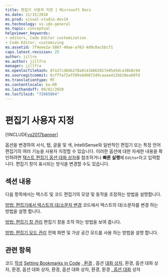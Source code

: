 ```yaml
---
title: 편집기 사용자 지정 | Microsoft Docs
ms.date: 11/15/2016
ms.prod: visual-studio-dev14
ms.technology: vs-ide-general
ms.topic: conceptual
helpviewer_keywords:
- editors, Code Editor customization
- Code Editor, customizing
ms.assetid: 7f4eee2a-586f-49ae-a763-4d9c0ac5bc71
caps.latest.revision: 25
author: jillre
ms.author: jillfra
manager: jillfra
ms.openlocfilehash: 87a27cdb6b278a01434662017e05e5dca38b8c9d
ms.sourcegitcommit: 6cfffa72af599a9d667249caaaa411bb28ea69fd
ms.translationtype: MT
ms.contentlocale: ko-KR
ms.lasthandoff: 09/02/2020
ms.locfileid: "72665864"
---
```

# <a name="customizing-the-editor"></a>편집기 사용자 지정
[!INCLUDE[vs2017banner](../includes/vs2017banner.md)]

옵션을 변경하여 서식, 탭, 글꼴 및 색, IntelliSense와 일반적인 편집기 또는 특정 언어 편집기의 여러 기능을 사용자 지정할 수 있습니다. 이러한 옵션에 대한 자세한 내용을 확인하려면 [텍스트 편집기 옵션 대화 상자](../ide/reference/text-editor-options-dialog-box.md)를 참조하거나 **빠른 실행**에 `Editor`라고 입력합니다. 편집기 창이 표시되는 방식을 변경할 수도 있습니다.

## <a name="in-this-section"></a>섹션 내용
 다음 항목에서는 텍스트 및 코드 편집기의 모양 및 동작을 조정하는 방법을 설명합니다.

 [방법: 편집기에서 텍스트의 대/소문자 변경](../ide/how-to-change-text-case-in-the-editor.md) 코드에서 텍스트의 대/소문자를 변경 하는 방법을 설명 합니다.

 [방법: 편집기 창 관리](../ide/how-to-manage-editor-windows.md) 편집기 창을 조작 하는 방법을 보여 줍니다.

 [방법: 편집기 모드 관리](../ide/how-to-manage-editor-modes.md) 전체 화면 및 가상 공간 모드를 사용 하는 방법을 설명 합니다.

## <a name="see-also"></a>관련 항목
 코드 [작성](../ide/writing-code-in-the-code-and-text-editor.md) [Setting Bookmarks in Code](../ide/setting-bookmarks-in-code.md) [, 환경](../ide/reference/general-environment-options-dialog-box.md) , 옵션 [대화 상자,](../ide/reference/documents-environment-options-dialog-box.md) 환경, 옵션 대화 상자, 환경, 옵션 대화 상자, 환경, 옵션 대화 상자, 환경, 환경 [, 옵션 대화](../ide/reference/fonts-and-colors-environment-options-dialog-box.md) 상자
